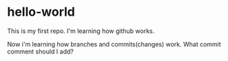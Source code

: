 # hello-world
This is my first repo. I'm learning how github works.

Now i'm learning how branches and commits(changes) work. What commit comment should I add?
